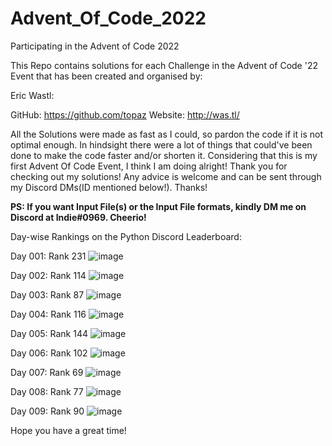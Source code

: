 # Advent_Of_Code_2022
Participating in the Advent of Code 2022

This Repo contains solutions for each Challenge in the Advent of Code '22 Event that has been created and organised by:

Eric Wastl:
  
  GitHub: https://github.com/topaz
  Website: http://was.tl/
  
All the Solutions were made as fast as I could, so pardon the code if it is not optimal enough. In hindsight there were a lot of things that could've been done to make the code faster and/or shorten it. Considering that this is my first Advent Of Code Event, I think I am doing alright! Thank you for checking out my solutions! Any advice is welcome and can be sent through my Discord DMs(ID mentioned below!). Thanks!

**PS: If you want Input File(s) or the Input File formats, kindly DM me on Discord at Indie#0969. Cheerio!**

Day-wise Rankings on the Python Discord Leaderboard:

  Day 001: Rank 231
  ![image](https://user-images.githubusercontent.com/118423954/205229701-95523520-0b2c-4eca-8ada-63d2f9506752.png)

  Day 002: Rank 114
  ![image](https://user-images.githubusercontent.com/118423954/205229779-de690fee-ac55-4599-b5ec-c390c4e51be0.png)
  
  Day 003: Rank 87
  ![image](https://user-images.githubusercontent.com/118423954/205426132-001bfa6e-8cb9-470f-86e1-d15d5748a569.png)
  
  Day 004: Rank 116
  ![image](https://user-images.githubusercontent.com/118423954/205476880-713ba7f8-2bf8-47c9-9468-94fa7935a34f.png)
  
  Day 005: Rank 144
  ![image](https://user-images.githubusercontent.com/118423954/205561651-fa41e896-5c78-4d5b-a8bc-be31213f6306.png)
  
  Day 006: Rank 102
  ![image](https://user-images.githubusercontent.com/118423954/205855174-55e90ee0-3ccc-469d-b85d-1426a02fc2dc.png)
  
  Day 007: Rank 69
  ![image](https://user-images.githubusercontent.com/118423954/206108832-1b4f2ee7-b91f-43d3-9e5c-5010ae88145e.png)
  
  Day 008: Rank 77
  ![image](https://user-images.githubusercontent.com/118423954/206374887-2e0191ec-3f9d-48da-8210-b9aed1eb0016.png)
  
  Day 009: Rank 90
  ![image](https://user-images.githubusercontent.com/118423954/206829803-604801ac-b9e2-407e-aca7-5abbcb8a0185.png)

Hope you have a great time!
